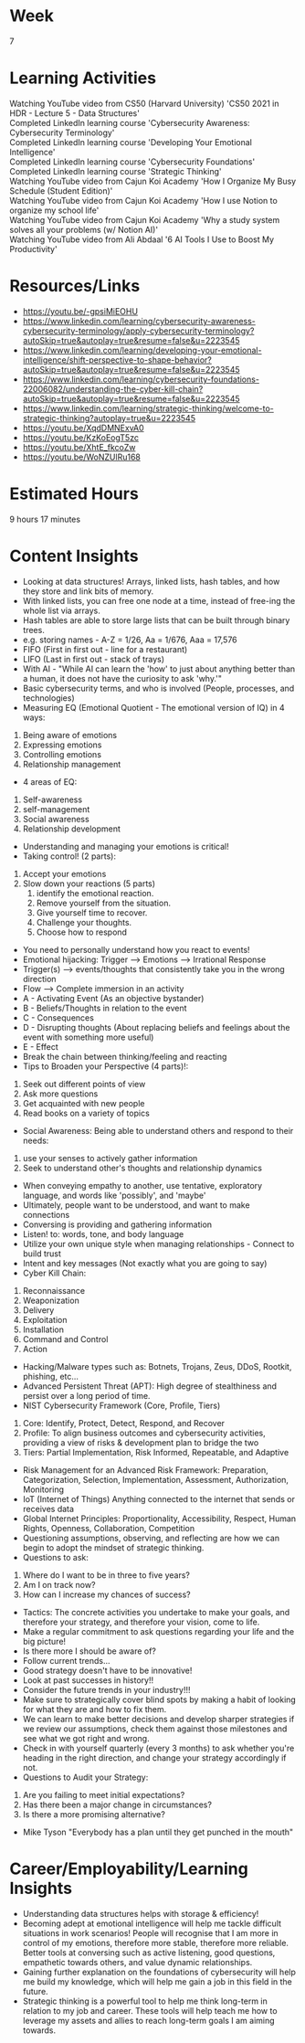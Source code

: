 # Week
7
# Learning Activities
Watching YouTube video from CS50 (Harvard University) 'CS50 2021 in HDR - Lecture 5 - Data Structures'         
Completed LinkedIn learning course 'Cybersecurity Awareness: Cybersecurity Terminology'     
Completed LinkedIn learning course 'Developing Your Emotional Intelligence'       
Completed LinkedIn learning course 'Cybersecurity Foundations'      
Completed LinkedIn learning course 'Strategic Thinking'         
Watching YouTube video from Cajun Koi Academy 'How I Organize My Busy Schedule (Student Edition)'      
Watching YouTube video from Cajun Koi Academy 'How I use Notion to organize my school life'      
Watching YouTube video from Cajun Koi Academy 'Why a study system solves all your problems (w/ Notion AI)'       
Watching YouTube video from Ali Abdaal '6 AI Tools I Use to Boost My Productivity'       
# Resources/Links
- https://youtu.be/-gpsiMiEOHU      
- https://www.linkedin.com/learning/cybersecurity-awareness-cybersecurity-terminology/apply-cybersecurity-terminology?autoSkip=true&autoplay=true&resume=false&u=2223545     
- https://www.linkedin.com/learning/developing-your-emotional-intelligence/shift-perspective-to-shape-behavior?autoSkip=true&autoplay=true&resume=false&u=2223545      
- https://www.linkedin.com/learning/cybersecurity-foundations-22006082/understanding-the-cyber-kill-chain?autoSkip=true&autoplay=true&resume=false&u=2223545      
- https://www.linkedin.com/learning/strategic-thinking/welcome-to-strategic-thinking?autoplay=true&u=2223545     
- https://youtu.be/XqdDMNExvA0       
- https://youtu.be/KzKoEogT5zc       
- https://youtu.be/XhtE_fkcoZw         
- https://youtu.be/WoNZUlRu168        
# Estimated Hours
9 hours 17 minutes
# Content Insights
- Looking at data structures! Arrays, linked lists, hash tables, and how they store and link bits of memory.
- With linked lists, you can free one node at a time, instead of free-ing the whole list via arrays.     
- Hash tables are able to store large lists that can be built through binary trees.     
- e.g. storing names - A-Z = 1/26, Aa = 1/676, Aaa = 17,576      
- FIFO (First in first out - line for a restaurant)      
- LIFO (Last in first out - stack of trays)      
- With AI - "While AI can learn the 'how' to just about anything better than a human, it does not have the curiosity to ask 'why.'"     
- Basic cybersecurity terms, and who is involved (People, processes, and technologies)      
- Measuring EQ (Emotional Quotient - The emotional version of IQ) in 4 ways:     
1. Being aware of emotions     
2. Expressing emotions     
3. Controlling emotions     
4. Relationship management     
- 4 areas of EQ:      
1. Self-awareness     
2. self-management     
3. Social awareness     
4. Relationship development     
- Understanding and managing your emotions is critical!     
- Taking control! (2 parts):      
1. Accept your emotions      
2. Slow down your reactions (5 parts)        
   1. identify the emotional reaction.      
   2. Remove yourself from the situation.      
   3. Give yourself time to recover.      
   4. Challenge your thoughts.        
   5. Choose how to respond          
- You need to personally understand how you react to events!      
- Emotional hijacking: Trigger --> Emotions --> Irrational Response     
- Trigger(s) --> events/thoughts that consistently take you in the wrong direction       
- Flow --> Complete immersion in an activity        
- A - Activating Event (As an objective bystander)     
- B - Beliefs/Thoughts in relation to the event     
- C - Consequences     
- D - Disrupting thoughts (About replacing beliefs and feelings about the event with something more useful)     
- E - Effect    
- Break the chain between thinking/feeling and reacting   
- Tips to Broaden your Perspective (4 parts)!:      
1. Seek out different points of view      
2. Ask more questions      
3. Get acquainted with new people       
4. Read books on a variety of topics      
- Social Awareness: Being able to understand others and respond to their needs:          
1. use your senses to actively gather information         
2. Seek to understand other's thoughts and relationship dynamics        
- When conveying empathy to another, use tentative, exploratory language, and words like 'possibly', and 'maybe'         
- Ultimately, people want to be understood, and want to make connections       
- Conversing is providing and gathering information      
- Listen! to: words, tone, and body language      
- Utilize your own unique style when managing relationships - Connect to build trust        
- Intent and key messages (Not exactly what you are going to say)        
- Cyber Kill Chain:     
1. Reconnaissance     
2. Weaponization     
3. Delivery     
4. Exploitation     
5. Installation     
6. Command and Control     
7. Action     
- Hacking/Malware types such as: Botnets, Trojans, Zeus, DDoS, Rootkit, phishing,  etc...
- Advanced Persistent Threat (APT): High degree of stealthiness and persist over a long period of time.     
- NIST Cybersecurity Framework (Core, Profile, Tiers)
1. Core: Identify, Protect, Detect, Respond, and Recover     
2. Profile: To align business outcomes and cybersecurity activities, providing a view of risks & development plan to bridge the two     
3. Tiers: Partial Implementation, Risk Informed, Repeatable, and Adaptive      
- Risk Management for an Advanced Risk Framework: Preparation, Categorization, Selection, Implementation, Assessment, Authorization, Monitoring     
- IoT (Internet of Things) Anything connected to the internet that sends or receives data     
- Global Internet Principles: Proportionality, Accessibility, Respect, Human Rights, Openness, Collaboration, Competition       
- Questioning assumptions, observing, and reflecting are how we can begin to adopt the mindset of strategic thinking.      
- Questions to ask:      
1. Where do I want to be in three to five years?     
2. Am I on track now?     
3. How can I increase my chances of success?     
- Tactics: The concrete activities you undertake to make your goals, and therefore your strategy, and therefore your vision, come to life.     
- Make a regular commitment to ask questions regarding your life and the big picture!      
- Is there more I should be aware of?     
- Follow current trends...     
- Good strategy doesn't have to be innovative!     
- Look at past successes in history!!        
- Consider the future trends in your industry!!!     
- Make sure to strategically cover blind spots by making a habit of looking for what they are and how to fix them.      
- We can learn to make better decisions and develop sharper strategies if we review our assumptions, check them against those milestones and see what we got right and wrong.     
- Check in with yourself quarterly (every 3 months) to ask whether you're heading in the right direction, and change your strategy accordingly if not.      
- Questions to Audit your Strategy:     
1. Are you failing to meet initial expectations?     
2. Has there been a major change in circumstances?      
3. Is there a more promising alternative?      
- Mike Tyson "Everybody has a plan until they get punched in the mouth"
# Career/Employability/Learning Insights
- Understanding data structures helps with storage & efficiency!     
- Becoming adept at emotional intelligence will help me tackle difficult situations in work scenarios! People will recognise that I am more in control of my emotions, therefore more stable, therefore more reliable. Better tools at conversing such as active listening, good questions, empathetic towards others, and value dynamic relationships.     
- Gaining further explanation on the foundations of cybersecurity will help me build my knowledge, which will help me gain a job in this field in the future.     
- Strategic thinking is a powerful tool to help me think long-term in relation to my job and career. These tools will help teach me how to leverage my assets and allies to reach long-term goals I am aiming towards.